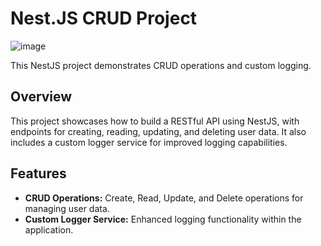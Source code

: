 # Nest.JS CRUD Project

![image](https://github.com/EssamKonafa/NEST.js/assets/128749610/6995314b-e4d4-4118-8ec6-3275f3330545)


This NestJS project demonstrates CRUD operations and custom logging.

## Overview

This project showcases how to build a RESTful API using NestJS, with endpoints for creating, reading, updating, and deleting user data. It also includes a custom logger service for improved logging capabilities.

## Features

- **CRUD Operations:** Create, Read, Update, and Delete operations for managing user data.
- **Custom Logger Service:** Enhanced logging functionality within the application.

